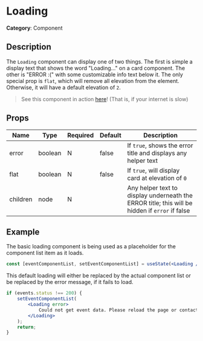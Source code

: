 # Loading

**Category**: Component

## Description

The `Loading` component can display one of two things. The first is simple a display text that shows the word "Loading..." on a card component. The other is "ERROR :(" with some customizable info text below it. The only special prop is `flat`, which will remove all elevation from the element. Otherwise, it will have a default elevation of `2`.

> See this component in action [here](https://tams.club)! (That is, if your internet is slow)

## Props

| Name     | Type    | Required | Default | Description                                                                                    |
| -------- | ------- | -------- | ------- | ---------------------------------------------------------------------------------------------- |
| error    | boolean | N        | false   | If `true`, shows the error title and displays any helper text                                  |
| flat     | boolean | N        | false   | If `true`, will display card at elevation of `0`                                               |
| children | node    | N        |         | Any helper text to display underneath the ERROR title; this will be hidden if `error` if false |

## Example

The basic loading component is being used as a placeholder for the component list item as it loads.

```jsx title="client/src/components/home/home.js"
const [eventComponentList, setEventComponentList] = useState(<Loading />);
```

This default loading will either be replaced by the actual component list or be replaced by the error message, if it fails to load.

```jsx title="client/src/components/home/home.js"
if (events.status !== 200) {
    setEventComponentList(
        <Loading error>
            Could not get event data. Please reload the page or contact the site manager to fix this issue.
        </Loading>
    );
    return;
}
```
